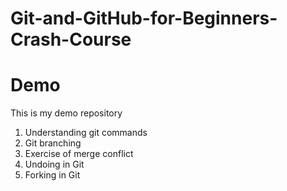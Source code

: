 # Git-and-GitHub-for-Beginners-Crash-Course
# Demo
This is my demo repository

1) Understanding git commands <br/>
2) Git branching <br/>
3) Exercise of merge conflict
4) Undoing in Git
5) Forking in Git
